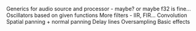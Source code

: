 Generics for audio source and processor - maybe? or maybe f32 is fine...
Oscillators based on given functions
More filters - IIR, FIR...
Convolution
Spatial panning + normal panning
Delay lines
Oversampling
Basic effects
